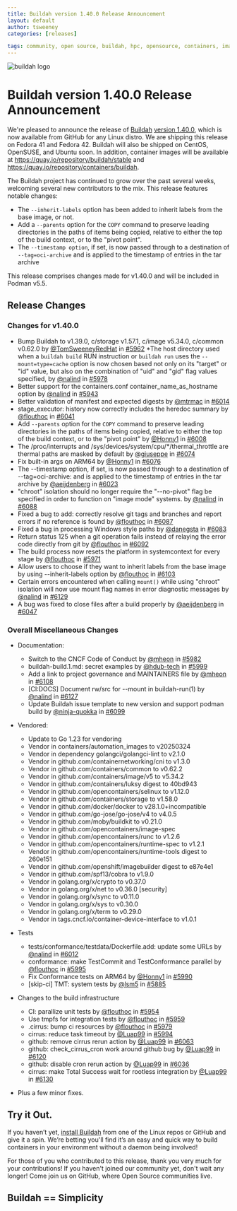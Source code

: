 ```yaml
---
title: Buildah version 1.40.0 Release Announcement
layout: default
author: tsweeney
categories: [releases]

tags: community, open source, buildah, hpc, opensource, containers, images, image
---
```

![buildah logo](https://buildah.io/images/buildah.png)

# Buildah version 1.40.0 Release Announcement

We're pleased to announce the release of [Buildah](https://github.com/containers/buildah) [version 1.40.0](https://github.com/containers/buildah/releases/tag/v1.40.0), which is now available from GitHub for any Linux distro.  We are shipping this release on Fedora 41 and Fedora 42.  Buildah will also be shipped on CentOS, OpenSUSE, and Ubuntu soon. In addition, container images will be available at https://quay.io/repository/buildah/stable and https://quay.io/repository/containers/buildah.

The Buildah project has continued to grow over the past several weeks, welcoming several new contributors to the mix.  This release features notable changes: 
<!--readmore -->
 * The `--inherit-labels` option has been added to inherit labels from the base image, or not.
 * Add a `--parents` option for the `COPY` command to preserve leading directories in the paths of items being copied, relative to either the top of the build context, or to the "pivot point".
 * The `--timestamp option`, if set, is now passed through to a destination of `--tag=oci-archive` and is applied to the timestamp of entries in the tar archive

This release comprises changes made for v1.40.0 and will be included in Podman v5.5.

## Release Changes
### Changes for v1.40.0
   * Bump Buildah to v1.39.0, c/storage v1.57.1, c/image v5.34.0, c/common v0.62.0 by [@TomSweeneyRedHat](https://github.com/TomSweeneyRedHat) in [#5962](https://github.com/containers/buildah/pull/5962)
    *The host directory used when a `buildah build` RUN instruction or `buildah run` uses the `--mount=type=cache` option is now chosen based not only on its "target" or "id" value, but also on the combination of "uid" and "gid" flag values specified, by [@nalind](https://github.com/nalind) in [#5978](https://github.com/containers/buildah/pull/5978)
   * Better support for the containers.conf container_name_as_hostname option by [@nalind](https://github.com/nalind) in [#5943](https://github.com/containers/buildah/pull/5943)
   * Better validation of manifest and expected digests by [@mtrmac](https://github.com/mtrmac) in [#6014](https://github.com/containers/buildah/pull/6014)
   * stage_executor: history now correctly includes the heredoc summary by [@flouthoc](https://github.com/flouthoc) in [#6041](https://github.com/containers/buildah/pull/6041)
   * Add `--parents` option for the `COPY` command to preserve leading directories in the paths of items being copied, relative to either the top of the build context, or to the "pivot point" by [@Honny1](https://github.com/Honny1) in [#6008](https://github.com/containers/buildah/pull/6008)
   * The  /proc/interrupts and /sys/devices/system/cpu/*/thermal_throttle are thermal paths are masked by default by [@giuseppe](https://github.com/giuseppe) in [#6074](https://github.com/containers/buildah/pull/6074)
   * Fix built-in args on ARM64 by [@Honny1](https://github.com/Honny1) in [#6076](https://github.com/containers/buildah/pull/6076)
   * The --timestamp option, if set, is now passed through to a destination of --tag=oci-archive: and is applied to the timestamp of entries in the tar archive by [@aeijdenberg](https://github.com/aeijdenberg) in [#6023](https://github.com/containers/buildah/pull/6023)
   * "chroot" isolation should no longer require the "--no-pivot" flag be specified in order to function on "image mode" systems. by [@nalind](https://github.com/nalind) in [#6088](https://github.com/containers/buildah/pull/6088)
   *  Fixed a bug to add: correctly resolve git tags and branches and report errors if no reference is found by [@flouthoc](https://github.com/flouthoc) in [#6087](https://github.com/containers/buildah/pull/6087)
   * Fixed a bug in processing Windows style paths by [@danegsta](https://github.com/danegsta) in [#6083](https://github.com/containers/buildah/pull/6083)
   * Return status 125 when a git operation fails instead of relaying the error code directly from git by [@flouthoc](https://github.com/flouthoc) in [#6092](https://github.com/containers/buildah/pull/6092)
   * The build process now resets the platform in systemcontext for every stage by [@flouthoc](https://github.com/flouthoc) in [#5971](https://github.com/containers/buildah/pull/5971)
   * Allow users to choose if they want to inherit labels from the base image by using --inherit-labels option  by [@flouthoc](https://github.com/flouthoc) in [#6103](https://github.com/containers/buildah/pull/6103)
   * Certain errors encountered when calling `mount()` while using "chroot" isolation will now use mount flag names in error diagnostic messages by [@nalind](https://github.com/nalind) in [#6129](https://github.com/containers/buildah/pull/6129)
   * A bug was fixed to close files after a build properly by [@aeijdenberg](https://github.com/aeijdenberg) in [#6047](https://github.com/containers/buildah/pull/6047)
      
### Overall Miscellaneous Changes  
* Documentation:
   * Switch to the CNCF Code of Conduct by [@mheon](https://github.com/mheon) in [#5982](https://github.com/containers/buildah/pull/5982)
   * buildah-build.1.md: secret examples by [@hdub-tech](https://github.com/hdub-tech) in [#5999](https://github.com/containers/buildah/pull/5999)
   * Add a link to project governance and MAINTAINERS file by [@mheon](https://github.com/mheon) in [#6108](https://github.com/containers/buildah/pull/6108)
   * [CI:DOCS] Document rw/src for --mount in buildah-run(1) by [@nalind](https://github.com/nalind) in [#6127](https://github.com/containers/buildah/pull/6127)
   * Update Buildah issue template to new version and support podman build by [@ninja-quokka](https://github.com/ninja-quokka) in [#6099](https://github.com/containers/buildah/pull/6099)
  
* Vendored: 
   * Update to Go 1.23 for vendoring
   * Vendor in containers/automation_images to v20250324
   * Vendor in dependency golangci/golangci-lint to v2.1.0
   * Vendor in github.com/containernetworking/cni to v1.3.0
   * Vendor in github.com/containers/common to v0.62.2
   * Vendor in github.com/containers/image/v5 to v5.34.2
   * Vendor in github.com/containers/luksy digest to 40bd943
   * Vendor in github.com/opencontainers/selinux to v1.12.0
   * Vendor in github.com/containers/storage to v1.58.0
   * Vendor in github.com/docker/docker to v28.1.0+incompatible
   * Vendor in github.com/go-jose/go-jose/v4 to v4.0.5
   * Vendor in github.com/moby/buildkit to v0.21.0
   * Vendor in github.com/opencontainers/image-spec
   * Vendor in github.com/opencontainers/runc to v1.2.6
   * Vendor in github.com/opencontainers/runtime-spec to v1.2.1 
   * Vendor in github.com/opencontainers/runtime-tools digest to 260e151
   * Vendor in github.com/openshift/imagebuilder digest to e87e4e1
   * Vendor in github.com/spf13/cobra to v1.9.0
   * Vendor in golang.org/x/crypto to v0.37.0
   * Vendor in golang.org/x/net to v0.36.0 [security]
   * Vendor in golang.org/x/sync to v0.11.0
   * Vendor in golang.org/x/sys to v0.30.0
   * Vendor in golang.org/x/term to v0.29.0
   * Vendor in tags.cncf.io/container-device-interface to v1.0.1

* Tests
   * tests/conformance/testdata/Dockerfile.add: update some URLs by [@nalind](https://github.com/nalind) in [#6012](https://github.com/containers/buildah/pull/6012)
   * conformance: make TestCommit and TestConformance parallel by [@flouthoc](https://github.com/flouthoc) in [#5995](https://github.com/containers/buildah/pull/5995)
   * Fix Conformance tests on ARM64 by [@Honny1](https://github.com/Honny1) in [#5990](https://github.com/containers/buildah/pull/5990)
   * [skip-ci] TMT: system tests by [@lsm5](https://github.com/lsm5) in [#5885](https://github.com/containers/buildah/pull/5885)

* Changes to the build infrastructure
   * CI: parallize unit tests by [@flouthoc](https://github.com/flouthoc) in [#5954](https://github.com/containers/buildah/pull/5954)
   * Use tmpfs for integration tests by [@flouthoc](https://github.com/flouthoc) in [#5959](https://github.com/containers/buildah/pull/5959)
   * .cirrus: bump ci resources by [@flouthoc](https://github.com/flouthoc) in [#5979](https://github.com/containers/buildah/pull/5979)
   * cirrus: reduce task timeout by [@Luap99](https://github.com/Luap99) in [#5994](https://github.com/containers/buildah/pull/5994)
   * github: remove cirrus rerun action by [@Luap99](https://github.com/Luap99) in [#6063](https://github.com/containers/buildah/pull/6063)
   * github: check_cirrus_cron work around github bug by [@Luap99](https://github.com/Luap99) in [#6120](https://github.com/containers/buildah/pull/6120)
   * github: disable cron rerun action by [@Luap99](https://github.com/Luap99) in [#6036](https://github.com/containers/buildah/pull/6036)
   * cirrus: make Total Success wait for rootless integration by [@Luap99](https://github.com/Luap99) in [#6130](https://github.com/containers/buildah/pull/6130)
   
* Plus a few minor fixes.

## Try it Out.
 
If you haven’t yet, [install Buildah](https://github.com/containers/buildah/blob/master/install.md) from one of the Linux repos or GitHub and give it a spin. We’re betting you'll find it’s an easy and quick way to build containers in your environment without a daemon being involved!

For those of you who contributed to this release, thank you very much for your contributions! If you haven't joined our community yet, don't wait any longer! Come join us on GitHub, where Open Source communities live.

## Buildah == Simplicity
